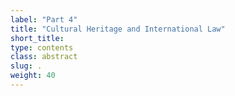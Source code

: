 ```yaml
---
label: "Part 4"
title: "Cultural Heritage and International Law"
short_title:
type: contents
class: abstract
slug: .
weight: 40
---
```

